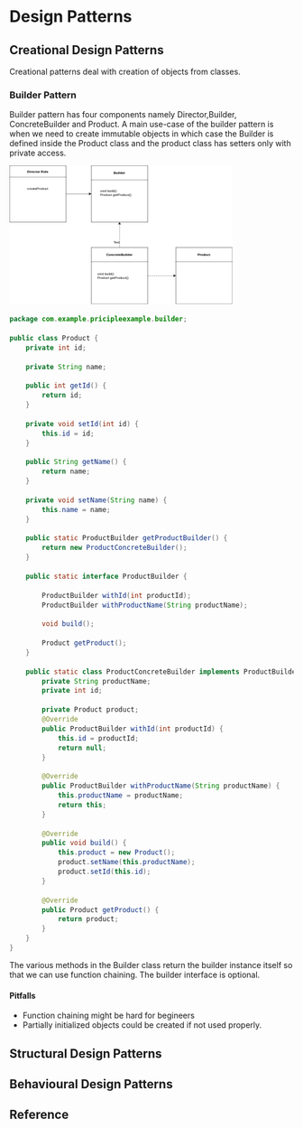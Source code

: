 # Design Patterns

## Creational Design Patterns

Creational patterns deal with creation of objects from classes.

### Builder Pattern

Builder pattern has four components namely Director,Builder, ConcreteBuilder and Product. A main use-case of the builder pattern is when we need to create immutable objects in which case the Builder is defined inside the Product class and the product class has setters only with private access.

<img src="./builder.png">

```java
package com.example.pricipleexample.builder;

public class Product {
    private int id;

    private String name;

    public int getId() {
        return id;
    }

    private void setId(int id) {
        this.id = id;
    }

    public String getName() {
        return name;
    }

    private void setName(String name) {
        this.name = name;
    }

    public static ProductBuilder getProductBuilder() {
        return new ProductConcreteBuilder();
    }

    public static interface ProductBuilder {
    
        ProductBuilder withId(int productId);
        ProductBuilder withProductName(String productName);
    
        void build();
    
        Product getProduct();
    }

    public static class ProductConcreteBuilder implements ProductBuilder {
        private String productName;
        private int id;
    
        private Product product;
        @Override
        public ProductBuilder withId(int productId) {
            this.id = productId;
            return null;
        }
    
        @Override
        public ProductBuilder withProductName(String productName) {
            this.productName = productName;
            return this;
        }
    
        @Override
        public void build() {
            this.product = new Product();
            product.setName(this.productName);
            product.setId(this.id);
        }
    
        @Override
        public Product getProduct() {
            return product;
        }
    }
}
```

The various methods in the Builder class return the builder instance itself so that we can use function chaining. The builder interface is optional.

#### Pitfalls

* Function chaining might be hard for begineers
* Partially initialized objects could be created if not used properly.

## Structural Design Patterns

## Behavioural Design Patterns

## Reference
